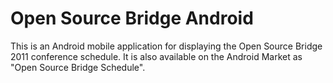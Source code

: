 Open Source Bridge Android
==========================

This is an Android mobile application for displaying the Open Source Bridge
2011 conference schedule. It is also available on the Android Market as
"Open Source Bridge Schedule".

